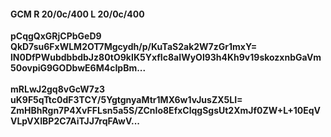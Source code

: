 #### GCM R 20/0c/400 L 20/0c/400
**pCqgQxGRjCPbGeD9**<br/>**QkD7su6FxWLM2OT7Mgcydh/p/KuTaS2ak2W7zGr1mxY=**<br/>**lN0DfPWubdbbdbJz80tO9kIK5YxfIc8aIWyOl93h4Kh9v19skozxnbGaVm50ovpiG9GODbwE6M4cIpBm...**<br/><br/>
**mRLwJ2gq8vGcW7z3**<br/>**uK9F5qTtc0dF3TCY/5YgtgnyaMtr1MX6w1vJusZX5LI=**<br/>**ZmHBhRgn7P4XvFFLsn5a5S/ZCnIo8EfxClqgSgsUt2XmJf0ZW+L+10EqVVLpVXIBP2C7AiTJJ7rqFAwV...**